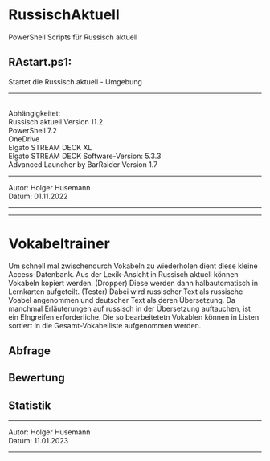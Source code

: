 # RussischAktuell
PowerShell Scripts für Russisch aktuell

RAstart.ps1:
-------------------------------------------------------------------------

 Startet die Russisch aktuell - Umgebung

-------------------------------------------------------------------------
 <br />
 Abhängigkeitet: <br />
   Russisch aktuell Version 11.2 <br />
   PowerShell 7.2 <br />
   OneDrive <br />
   Elgato STREAM DECK XL <br />
   Elgato STREAM DECK Software-Version: 5.3.3 <br />
   Advanced Launcher by BarRaider Version 1.7 <br />

-------------------------------------------------------------------------

 Autor: Holger Husemann <br />
 Datum: 01.11.2022 <br />
 
-------------------------------------------------------------------------
 
-------------------------------------------------------------------------

Vokabeltrainer
==============

Um schnell mal zwischendurch Vokabeln zu wiederholen dient diese kleine 
Access-Datenbank.
Aus der Lexik-Ansicht in Russisch aktuell können Vokabeln kopiert werden.
(Dropper)
Diese werden dann halbautomatisch in Lernkarten aufgeteilt. (Tester)
Dabei wird russischer Text als russische Voabel angenommen und deutscher
Text als deren Übersetzung. Da manchmal Erläuterungen auf russisch in
der Übersetzung auftauchen, ist ein EIngreifen erforderliche.
Die so bearbeitetetn Vokablen können in Listen sortiert in die Gesamt-Vokabelliste
aufgenommen werden.

Abfrage
-------

Bewertung
---------

Statistik
---------
-------------------------------------------------------------------------

 Autor: Holger Husemann <br />
 Datum: 11.01.2023 <br />
 
-------------------------------------------------------------------------
 
 
